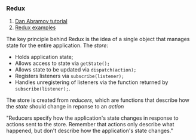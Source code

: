 ### Redux

1. [Dan Abramov tutorial](https://egghead.io/lessons/react-redux-the-single-immutable-state-tree)
2. [Redux examples](https://redux.js.org/introduction/examples)

The key principle behind Redux is the idea of a single object that manages state for the entire application.
The *store*:
- Holds application state;
- Allows access to state via `getState();`
- Allows state to be updated via `dispatch(action);`
- Registers listeners via `subscribe(listener);`
- Handles unregistering of listeners via the function returned by `subscribe(listener);`.

The store is created from *reducers*, which are functions that describe how the *state* should change in reponse to an *action*

"Reducers specify how the application's state changes in response to actions sent to the store. Remember that actions only describe what happened, but don't describe how the application's state changes."
